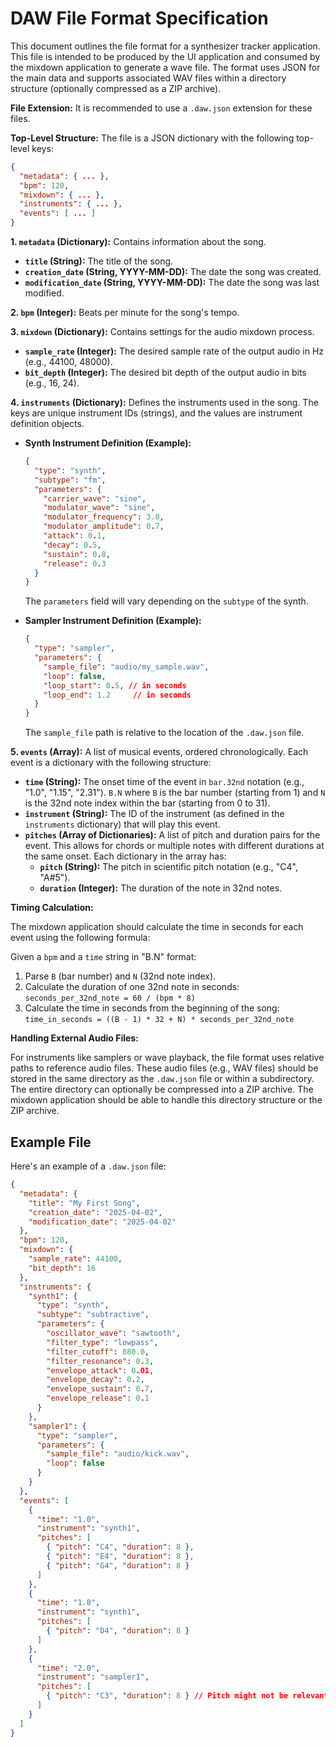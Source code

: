 # DAW File Format Specification

This document outlines the file format for a synthesizer tracker application. This file is intended to be produced by the UI application and consumed by the mixdown application to generate a wave file. The format uses JSON for the main data and supports associated WAV files within a directory structure (optionally compressed as a ZIP archive).

**File Extension:** It is recommended to use a `.daw.json` extension for these files.

**Top-Level Structure:** The file is a JSON dictionary with the following top-level keys:

```json
{
  "metadata": { ... },
  "bpm": 120,
  "mixdown": { ... },
  "instruments": { ... },
  "events": [ ... ]
}
```

**1. `metadata` (Dictionary):** Contains information about the song.

* **`title` (String):** The title of the song.
* **`creation_date` (String, YYYY-MM-DD):** The date the song was created.
* **`modification_date` (String, YYYY-MM-DD):** The date the song was last modified.

**2. `bpm` (Integer):** Beats per minute for the song's tempo.

**3. `mixdown` (Dictionary):** Contains settings for the audio mixdown process.

* **`sample_rate` (Integer):** The desired sample rate of the output audio in Hz (e.g., 44100, 48000).
* **`bit_depth` (Integer):** The desired bit depth of the output audio in bits (e.g., 16, 24).

**4. `instruments` (Dictionary):** Defines the instruments used in the song. The keys are unique instrument IDs (strings), and the values are instrument definition objects.

* **Synth Instrument Definition (Example):**
    ```json
    {
      "type": "synth",
      "subtype": "fm",
      "parameters": {
        "carrier_wave": "sine",
        "modulator_wave": "sine",
        "modulator_frequency": 3.0,
        "modulator_amplitude": 0.7,
        "attack": 0.1,
        "decay": 0.5,
        "sustain": 0.8,
        "release": 0.3
      }
    }
    ```
    The `parameters` field will vary depending on the `subtype` of the synth.

* **Sampler Instrument Definition (Example):**
    ```json
    {
      "type": "sampler",
      "parameters": {
        "sample_file": "audio/my_sample.wav",
        "loop": false,
        "loop_start": 0.5, // in seconds
        "loop_end": 1.2     // in seconds
      }
    }
    ```
    The `sample_file` path is relative to the location of the `.daw.json` file.

**5. `events` (Array):** A list of musical events, ordered chronologically. Each event is a dictionary with the following structure:

* **`time` (String):** The onset time of the event in `bar.32nd` notation (e.g., "1.0", "1.15", "2.31"). `B.N` where `B` is the bar number (starting from 1) and `N` is the 32nd note index within the bar (starting from 0 to 31).
* **`instrument` (String):** The ID of the instrument (as defined in the `instruments` dictionary) that will play this event.
* **`pitches` (Array of Dictionaries):** A list of pitch and duration pairs for the event. This allows for chords or multiple notes with different durations at the same onset. Each dictionary in the array has:
    * **`pitch` (String):** The pitch in scientific pitch notation (e.g., "C4", "A#5").
    * **`duration` (Integer):** The duration of the note in 32nd notes.

**Timing Calculation:**

The mixdown application should calculate the time in seconds for each event using the following formula:

Given a `bpm` and a `time` string in "B.N" format:

1.  Parse `B` (bar number) and `N` (32nd note index).
2.  Calculate the duration of one 32nd note in seconds: `seconds_per_32nd_note = 60 / (bpm * 8)`
3.  Calculate the time in seconds from the beginning of the song: `time_in_seconds = ((B - 1) * 32 + N) * seconds_per_32nd_note`

**Handling External Audio Files:**

For instruments like samplers or wave playback, the file format uses relative paths to reference audio files. These audio files (e.g., WAV files) should be stored in the same directory as the `.daw.json` file or within a subdirectory. The entire directory can optionally be compressed into a ZIP archive. The mixdown application should be able to handle this directory structure or the ZIP archive.

## Example File

Here's an example of a `.daw.json` file:

```json
{
  "metadata": {
    "title": "My First Song",
    "creation_date": "2025-04-02",
    "modification_date": "2025-04-02"
  },
  "bpm": 120,
  "mixdown": {
    "sample_rate": 44100,
    "bit_depth": 16
  },
  "instruments": {
    "synth1": {
      "type": "synth",
      "subtype": "subtractive",
      "parameters": {
        "oscillator_wave": "sawtooth",
        "filter_type": "lowpass",
        "filter_cutoff": 880.0,
        "filter_resonance": 0.3,
        "envelope_attack": 0.01,
        "envelope_decay": 0.2,
        "envelope_sustain": 0.7,
        "envelope_release": 0.1
      }
    },
    "sampler1": {
      "type": "sampler",
      "parameters": {
        "sample_file": "audio/kick.wav",
        "loop": false
      }
    }
  },
  "events": [
    {
      "time": "1.0",
      "instrument": "synth1",
      "pitches": [
        { "pitch": "C4", "duration": 8 },
        { "pitch": "E4", "duration": 8 },
        { "pitch": "G4", "duration": 8 }
      ]
    },
    {
      "time": "1.8",
      "instrument": "synth1",
      "pitches": [
        { "pitch": "D4", "duration": 8 }
      ]
    },
    {
      "time": "2.0",
      "instrument": "sampler1",
      "pitches": [
        { "pitch": "C3", "duration": 8 } // Pitch might not be relevant for a sampler, but we need the structure
      ]
    }
  ]
}
```